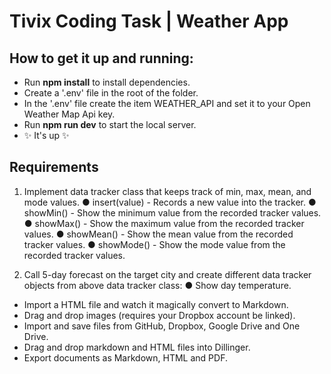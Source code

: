 # Tivix Coding Task | Weather App 

## How to get it up and running:

- Run **npm install** to install dependencies.
- Create a '.env' file in the root of the folder.
- In the '.env' file create the item WEATHER_API and set it to your Open Weather Map Api key.
- Run **npm run dev** to start the local server.
- ✨ It's up ✨

## Requirements

1. Implement data tracker class that keeps track of min, max, mean, and mode values.
●  insert(value) - Records a new value into the tracker.
●  showMin() - Show the minimum value from the recorded tracker values.
●  showMax() - Show the maximum value from the recorded tracker values.
●  showMean() - Show the mean value from the recorded tracker values.
●  showMode() - Show the mode value from the recorded tracker values.
 
2. Call 5-day forecast on the target city and create different data tracker objects from above data tracker class:
● Show day temperature.

- Import a HTML file and watch it magically convert to Markdown.
- Drag and drop images (requires your Dropbox account be linked).
- Import and save files from GitHub, Dropbox, Google Drive and One Drive.
- Drag and drop markdown and HTML files into Dillinger.
- Export documents as Markdown, HTML and PDF.